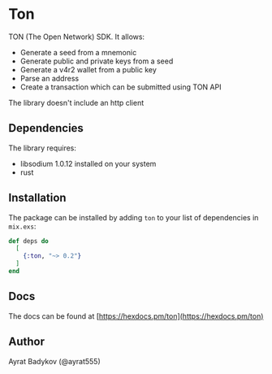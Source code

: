 # Ton

TON (The Open Network) SDK. It allows:

- Generate a seed from a mnemonic
- Generate public and private keys from a seed
- Generate a v4r2 wallet from a public key
- Parse an address
- Create a transaction which can be submitted using TON API

The library doesn't include an http client

## Dependencies

The library requires:

- libsodium 1.0.12 installed on your system
- rust

## Installation

The package can be installed by adding `ton` to your list of dependencies in `mix.exs`:

```elixir
def deps do
  [
    {:ton, "~> 0.2"}
  ]
end
```

## Docs

The docs can be found at [https://hexdocs.pm/ton](https://hexdocs.pm/ton)

## Author

Ayrat Badykov (@ayrat555)
